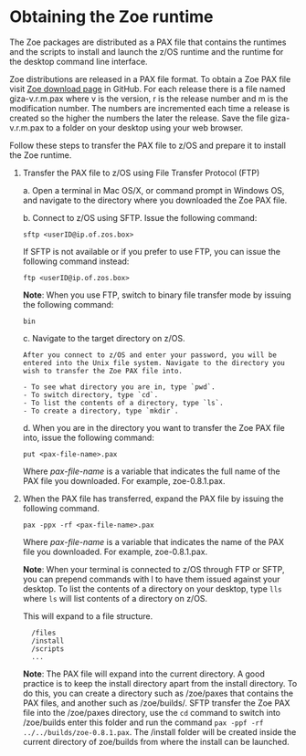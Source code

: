 # Obtaining the Zoe runtime

The Zoe packages are distributed as a PAX file that contains the runtimes and the scripts to install and launch the z/OS runtime and the runtime for the desktop command line interface.

Zoe distributions are released in a PAX file format.  To obtain a Zoe PAX file visit [Zoe download page](https://github.com/gizafoundation/Downloads/releases) in GitHub.  For each release there is a file named giza-v.r.m.pax where v is the version, r is the release number and m is the modification number.  The numbers are incremented each time a release is created so the higher the numbers the later the release.  Save the file giza-v.r.m.pax to a folder on your desktop using your web browser.  

Follow these steps to transfer the PAX file to z/OS and prepare it to install the Zoe runtime.

1. Transfer the PAX file to z/OS using File Transfer Protocol (FTP)

    a. Open a terminal in Mac OS/X, or command prompt in Windows OS, and navigate to the directory where you downloaded the Zoe PAX file.

    b. Connect to z/OS using SFTP. Issue the following command:

     ```
     sftp <userID@ip.of.zos.box>
     ```

     If SFTP is not available or if you prefer to use FTP, you can issue the following command instead:

     ```
     ftp <userID@ip.of.zos.box>
     ```

     **Note**: When you use FTP, switch to binary file transfer mode by issuing the following command:

     ```
     bin
     ```

    c. Navigate to the target directory on z/OS.

       After you connect to z/OS and enter your password, you will be entered into the Unix file system. Navigate to the directory you wish to transfer the Zoe PAX file into.

       - To see what directory you are in, type `pwd`.
       - To switch directory, type `cd`.
       - To list the contents of a directory, type `ls`.
       - To create a directory, type `mkdir`.   

    d. When you are in the directory you want to transfer the Zoe PAX file into, issue the following command:

     ```
     put <pax-file-name>.pax
     ```

    Where _pax-file-name_ is a variable that indicates the full name of the PAX file you downloaded. For example, zoe-0.8.1.pax.

2. When the PAX file has transferred, expand the PAX file by issuing the following command.  

    ```
    pax -ppx -rf <pax-file-name>.pax
    ```  

    Where _pax-file-name_ is a variable that indicates the name of the PAX file you downloaded. For example, zoe-0.8.1.pax.

    **Note**: When your terminal is connected to z/OS through FTP or SFTP, you can prepend commands with l to have them issued against your desktop.  To list the contents of a directory on your desktop, type `lls` where `ls` will list contents of a directory on z/OS.  

    This will expand to a file structure.

    ```
      /files
      /install
      /scripts
      ...
    ```

     **Note**: The PAX file will expand into the current directory. A good practice is to keep the install directory apart from the install directory.  To do this, you can create a directory such as /zoe/paxes that contains the PAX files, and another such as /zoe/builds/.  SFTP transfer the Zoe PAX file into the /zoe/paxes directory, use the `cd` command to switch into /zoe/builds enter this folder and run the command `pax -ppf -rf ../../builds/zoe-0.8.1.pax`.  The /install folder will be created inside the current directory of zoe/builds from where the install can be launched.  
